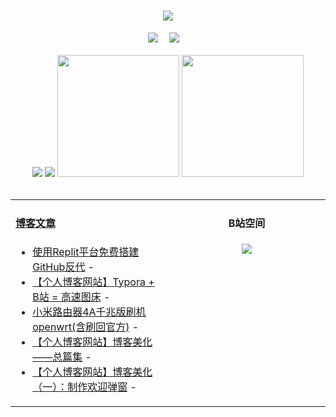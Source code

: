 <!-- 动态打字效果 -->
<h1 align="center">
  <a href="https://blog.mnxy.eu.org/">
    <img style="margin:auto" src="https://readme-typing-svg.herokuapp.com?color=%2336BCF7&lines=&nbsp;&nbsp;&nbsp;&nbsp;&nbsp;&nbsp;今日事，今日毕！">
  </a>
</h1>

<!-- 个人资料徽标 -->
<div align="center">
  <a href="https://blog.mnxy.eu.org/"><img src="https://img.shields.io/badge/website-个人博客-blue?style=flat&logo=hexo"></a>&emsp;
  <a href="https://space.bilibili.com/381745966"><img src="https://img.shields.io/badge/B站空间-bilibili-ff69b4?style=flat&logo=bilibili"></a>&emsp;
</div>
<br>

<!-- GitHub数据统计 -->
<div align="center">
  <img src="https://moe-counter.glitch.me/get/@MengNianxiaoyao?theme=gelbooru" />
  <img src="https://cdn.statically.io/gh/MengNianxiaoyao/MengNianxiaoyao@main/assets/github-contribution-grid-snake.svg" />
  <img height="195px" src="https://github-readme-stats.vercel.app/api?username=MengNianxiaoyao&count_private=true&show_icons=true&theme=dark" />
  <img height="195px" src="https://github-readme-stats.vercel.app/api/top-langs/?username=MengNianxiaoyao&layout=compact&theme=dark" />
</div>
<br>

<table align="center">
  
<td valign="top" width="50%">
  
#### <a href="https://blog.mnxy.eu.org/" target="_blank">博客文章</a>
  
<!-- START_SECTION:blog -->
* <a href='https://blog.mnxy.eu.org/posts/ghproxy' target='_blank'>使用Replit平台免费搭建GitHub反代</a> - 
* <a href='https://blog.mnxy.eu.org/posts/image' target='_blank'>【个人博客网站】Typora + B站 = 高速图床</a> - 
* <a href='https://blog.mnxy.eu.org/posts/lyq' target='_blank'>小米路由器4A千兆版刷机openwrt(含刷回官方)</a> - 
* <a href='https://blog.mnxy.eu.org/posts/meihua' target='_blank'>【个人博客网站】博客美化——总篇集</a> - 
* <a href='https://blog.mnxy.eu.org/posts/meihua1' target='_blank'>【个人博客网站】博客美化（一）：制作欢迎弹窗</a> - 
<!-- END_SECTION:blog -->
</td>
<td valign="top" width="50%">
  <!-- BiliBili数据 -->
<div align="center">
  
#### B站空间
  <a href="https://space.bilibili.com/381745966"><img src="https://stats.justsong.cn/api/bilibili/?id=381745966"/></a>
</div>
</td> 
</table>
